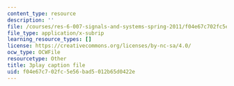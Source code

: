 ```yaml
---
content_type: resource
description: ''
file: /courses/res-6-007-signals-and-systems-spring-2011/f04e67c702fc5e56bad5012b65d0422e_mmkOAMOw73U.vtt
file_type: application/x-subrip
learning_resource_types: []
license: https://creativecommons.org/licenses/by-nc-sa/4.0/
ocw_type: OCWFile
resourcetype: Other
title: 3play caption file
uid: f04e67c7-02fc-5e56-bad5-012b65d0422e
---
```

